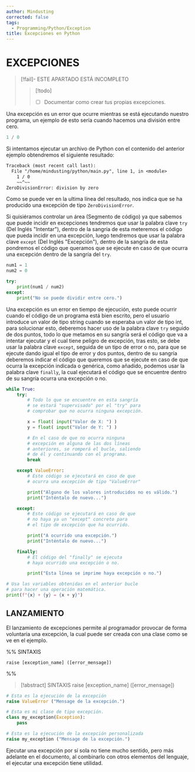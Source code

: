 ```yaml
---
author: Mindusting
corrected: false
tags:
  - Programming/Python/Exception
title: Excepciones en Python
---
```


# EXCEPCIONES

> [!fail]- ESTE APARTADO ESTÁ INCOMPLETO
> > [!todo]
> > - [ ] Documentar como crear tus propias excepciones.

Una excepción es un error que ocurre mientras se está ejecutando nuestro programa, un ejemplo de esto sería cuando hacemos una división entre cero.

```python
1 / 0
```

Si intentamos ejecutar un archivo de Python con el contenido del anterior ejemplo obtendremos el siguiente resultado:

```txt
Traceback (most recent call last):
  File "/home/mindusting/python/main.py", line 1, in <module>
    1 / 0
    ~~^~~
ZeroDivisionError: division by zero
```

Como se puede ver en la ultima línea del resultado, nos indica que se ha producido una excepción de tipo `ZeroDivisionError`.

Si quisiéramos controlar un área (Segmento de código) ya que sabemos que puede incidir en excepciones tendremos que usar la palabra clave `try` (Del Inglés "Intentar"), dentro de la sangría de esta meteremos el código que pueda incidir en una excepción, luego tendremos que usar la palabra clave `except` (Del Inglés "Excepción"), dentro de la sangría de esta pondremos el código que queramos que se ejecute en caso de que ocurra una excepción dentro de la sangría del `try`.

```python
num1 = 1
num2 = 0

try:
    print(num1 / num2)
except:
    print("No se puede dividir entre cero.")
```

Una excepción es un error en tiempo de ejecución, esto puede ocurrir cuando el código de un programa está bien escrito, pero el usuario introduce un valor de tipo string cuando se esperaba un valor de tipo int, para solucionar esto, deberemos hacer uso de la palabra clave `try` seguido de dos puntos, todo lo que metamos en su sangría será el código que va a intentar ejecutar y el cual tiene peligro de excepción, tras esto, se debe usar la palabra clave `except`, seguida de un tipo de error o no, para que se ejecute dando igual el tipo de error y dos puntos, dentro de su sangría deberemos indicar el código que queremos que se ejecute en caso de que ocurra la excepción indicada o genérica, como añadido, podemos usar la palabra clave `finally`, la cual ejecutará el código que se encuentre dentro de su sangría ocurra una excepción o no.

```python
while True:
    try:
        # Todo lo que se encuentre en esta sangría
        # se estará "supervisado" por el "try" para
        # comprobar que no ocurra ninguna excepción.

        x = float( input("Valor de X: ") )
        y = float( input("Valor de Y: ") )

        # En el caso de que no ocurra ninguna
        # excepción en alguna de las dos líneas
        # anteriores, se romperá el bucle, saliendo
        # de él y continuando con el programa.
        break

    except ValueError:
        # Este código se ejecutará en caso de que
        # ocurra una excepción de tipo "ValueError"

        print("Alguno de los valores introducidos no es válido.")
        print("Inténtalo de nuevo...")

    except:
        # Este código se ejecutará en caso de que
        # no haya ya un "except" concreto para
        # el tipo de excepción que ha ocurrido.

        print("A ocurrido una excepción.")
        print("Inténtalo de nuevo...")

    finally:
        # El código del "finally" se ejecuta
        # haya ocurrido una excepción o no.

        print("Esta línea se imprime haya excepción o no.")

# Usa las variables obtenidas en el anterior bucle
# para hacer una operación matemática.
print(f"{x} + {y} = {x + y}")
```

## LANZAMIENTO

El lanzamiento de excepciones permite al programador provocar de forma voluntaria una excepción, la cual puede ser creada con una clase como se ve en el ejemplo.

%%
SINTAXIS

```
raise [exception_name] ([error_mensage])
```
%%

> [!abstract] SINTAXIS
> <span class="flow-word-color">raise</span> <span class="italic class-color">[exception_name]</span> (<span class="string-color">[error_mensage]</span>)

```python
# Esta es la ejecución de la excepción
raise ValueError ("Mensage de la excepción.")
```

```python
# Esta es mi clase de tipo excepción.
class my_exception(Exception):
    pass

# Esta es la ejecución de la excepción personalizada
raise my_exception ("Mensage de la excepción.")
```

Ejecutar una excepción por sí sola no tiene mucho sentido, pero más adelante en el documento, al combinarlo con otros elementos del lenguaje, el ejecutar una excepción tiene utilidad.
